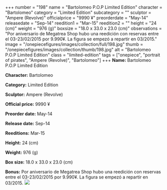 +++
number = "198"
name = "Bartolomeo P.O.P Limited Edition"
character = "Bartolomeo"
category = "Limited Edition"
subcategory = ""
sculptor = "Ampere (Revolve)"
officialprice = "9990 ¥"
preorderdate = "May-14"
releasedate = "Sep-14"
reedition1 = "Mar-15"
reedition2 = ""
height = "24 (cm)"
weight = "976 (g)"
boxsize = "18.0 x 33.0 x 23.0 (cm)"
observations = "Por aniversario de Megatrea Shop hubo una reedición con reservas entre el 03-23/02/2015 por 9.990¥. La figura se empezó a repartir en 03/2015."
image = "/onepiecefigures/images/collection/full/198.jpg"
thumb = "/onepiecefigures/images/collection/thumb/198.jpg"
alt = "Bartolomeo P.O.P Limited Edition"
class = "limited-edition"
tags = ["onepiece", "portrait of pirates", "Ampere (Revolve)", "Bartolomeo"]
+++
**Name:** Bartolomeo P.O.P Limited Edition

**Character:** Bartolomeo

**Category:** Limited Edition 

**Sculptor:** Ampere (Revolve)

**Official price:** 9990 ¥

**Preorder date:** May-14

**Release date:** Sep-14

**Reeditions:** Mar-15

**Height:** 24 (cm)

**Weight:** 976 (g)

**Box size:** 18.0 x 33.0 x 23.0 (cm)

**Bonus:** Por aniversario de Megatrea Shop hubo una reedición con reservas entre el 03-23/02/2015 por 9.990¥. La figura se empezó a repartir en 03/2015.
<img src="/onepiecefigures/images/collection/thumb/198.jpg">